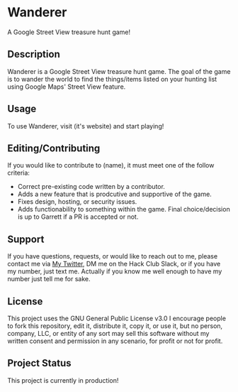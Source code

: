 # Wanderer
A Google Street View treasure hunt game!
## Description
Wanderer is a Google Street View treasure hunt game. The goal of the game is to wander the world to find the things/items listed on your hunting list using Google Maps' Street View feature. 
## Usage
To use Wanderer, visit (it's website) and start playing!
## Editing/Contributing
If you would like to contribute to (name), it must meet one of the follow criteria:
* Correct pre-existing code written by a contributor.
* Adds a new feature that is prodcutive and supportive of the game.
* Fixes design, hosting, or security issues.
* Adds functionability to something within the game.
Final choice/decision is up to Garrett if a PR is accepted or not. 
## Support
If you have questions, requests, or would like to reach out to me, please contact me via [My Twitter](https://twitter.com/GarrettTheElf/), DM me on the Hack Club Slack, or if you have my number, just text me. Actually if you know me well enough to have my number just tell me for sake. 
## License
This project uses the GNU General Public License v3.0
I encourage people to fork this repository, edit it, distribute it, copy it, or use it, but no person, company, LLC, or entity of any sort may sell this software without my written consent and permission in any scenario, for profit or not for profit. 
## Project Status
This project is currently in production!